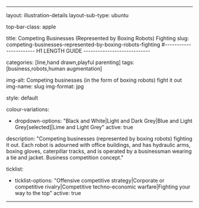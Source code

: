 ---

layout: illustration-details
layout-sub-type: ubuntu

top-bar-class: apple

title: Competing Businesses (Represented by Boxing Robots) Fighting
slug: competing-businesses-represented-by-boxing-robots-fighting
#----------------------- H1 LENGTH GUIDE ----------------------------

categories: [line,hand drawn,playful parenting]
tags: [business,robots,human augmentation]

img-alt: Competing businesses (in the form of boxing robots) fight it out
img-name: slug
img-format: jpg

style: default

colour-variations:
 - dropdown-options: "Black and White|Light and Dark Grey|Blue and Light Grey[selected]|Lime and Light Grey"
   active: true

description: "Competing businesses (represented by boxing robots) fighting it out. Each robot is adourned with office buildings, and has hydraulic arms, boxing gloves, caterpillar tracks, and is operated by a businessman wearing a tie and jacket. Business competition concept."


ticklist:
 - ticklist-options: "Offensive competitive strategy|Corporate or competitive rivalry|Competitive techno-economic warfare|Fighting your way to the top"
   active: true

---